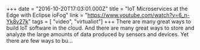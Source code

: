 +++
date = "2016-10-20T17:03:01.000Z"
title = "IoT Microservices at the Edge with Eclipse ioFog"
link = "https://www.youtube.com/watch?v=6_n-Yk8v27k"
tags = [ "video", "virtualiot"]
+++
There are many great ways to build IoT software in the cloud. And there are many great ways to store and analyze the large amounts of data produced by sensors and devices. Yet there are few ways to bu…